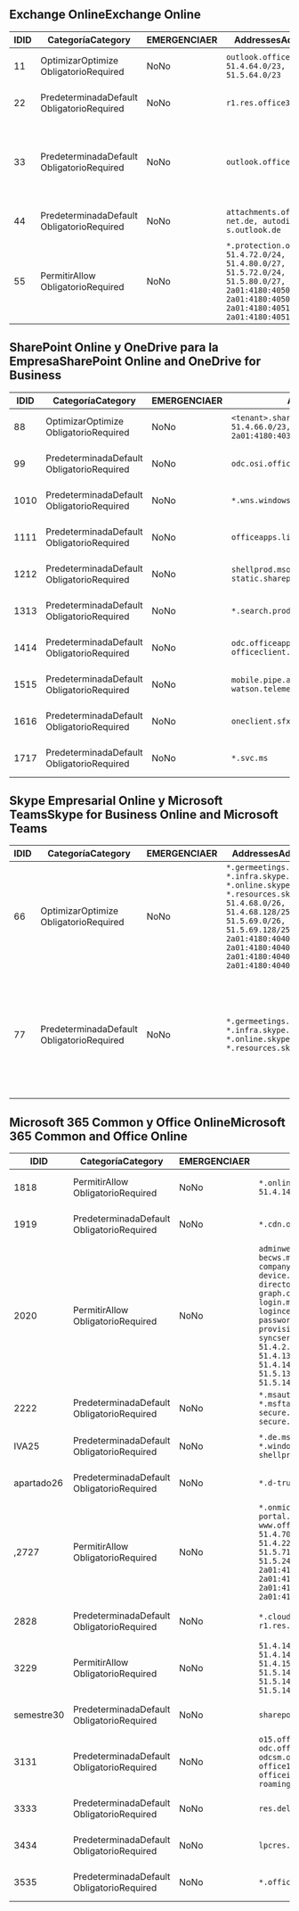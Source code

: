 <!--THIS FILE IS AUTOMATICALLY GENERATED. MANUAL CHANGES WILL BE OVERWRITTEN.-->
<!--Please contact the Office 365 Endpoints team with any questions.-->
<!--Germany endpoints version 2020070800-->
<!--File generated 2020-10-07 14:02:18.8463-->

## <a name="exchange-online"></a><span data-ttu-id="8af9c-101">Exchange Online</span><span class="sxs-lookup"><span data-stu-id="8af9c-101">Exchange Online</span></span>

<span data-ttu-id="8af9c-102">ID</span><span class="sxs-lookup"><span data-stu-id="8af9c-102">ID</span></span> | <span data-ttu-id="8af9c-103">Categoría</span><span class="sxs-lookup"><span data-stu-id="8af9c-103">Category</span></span> | <span data-ttu-id="8af9c-104">EMERGENCIA</span><span class="sxs-lookup"><span data-stu-id="8af9c-104">ER</span></span> | <span data-ttu-id="8af9c-105">Addresses</span><span class="sxs-lookup"><span data-stu-id="8af9c-105">Addresses</span></span> | <span data-ttu-id="8af9c-106">Puertos</span><span class="sxs-lookup"><span data-stu-id="8af9c-106">Ports</span></span>
-- | -------------------- | -- | ----------------------------------------------------------------------------------------------------------------------------------------------------------------------------------------- | -------------------------------
<span data-ttu-id="8af9c-107">1</span><span class="sxs-lookup"><span data-stu-id="8af9c-107">1</span></span> | <span data-ttu-id="8af9c-108">Optimizar</span><span class="sxs-lookup"><span data-stu-id="8af9c-108">Optimize</span></span><BR><span data-ttu-id="8af9c-109">Obligatorio</span><span class="sxs-lookup"><span data-stu-id="8af9c-109">Required</span></span> | <span data-ttu-id="8af9c-110">No</span><span class="sxs-lookup"><span data-stu-id="8af9c-110">No</span></span> | `outlook.office.de`<BR>`51.4.64.0/23, 51.5.64.0/23` | <span data-ttu-id="8af9c-111">**TCP:** 443, 80</span><span class="sxs-lookup"><span data-stu-id="8af9c-111">**TCP:** 443, 80</span></span>
<span data-ttu-id="8af9c-112">2</span><span class="sxs-lookup"><span data-stu-id="8af9c-112">2</span></span> | <span data-ttu-id="8af9c-113">Predeterminada</span><span class="sxs-lookup"><span data-stu-id="8af9c-113">Default</span></span><BR><span data-ttu-id="8af9c-114">Obligatorio</span><span class="sxs-lookup"><span data-stu-id="8af9c-114">Required</span></span> | <span data-ttu-id="8af9c-115">No</span><span class="sxs-lookup"><span data-stu-id="8af9c-115">No</span></span> | `r1.res.office365.com` | <span data-ttu-id="8af9c-116">**TCP:** 443, 80</span><span class="sxs-lookup"><span data-stu-id="8af9c-116">**TCP:** 443, 80</span></span>
<span data-ttu-id="8af9c-117">3</span><span class="sxs-lookup"><span data-stu-id="8af9c-117">3</span></span> | <span data-ttu-id="8af9c-118">Predeterminada</span><span class="sxs-lookup"><span data-stu-id="8af9c-118">Default</span></span><BR><span data-ttu-id="8af9c-119">Obligatorio</span><span class="sxs-lookup"><span data-stu-id="8af9c-119">Required</span></span> | <span data-ttu-id="8af9c-120">No</span><span class="sxs-lookup"><span data-stu-id="8af9c-120">No</span></span> | `outlook.office.de` | <span data-ttu-id="8af9c-121">**TCP:** 143, 25, 587, 993, 995</span><span class="sxs-lookup"><span data-stu-id="8af9c-121">**TCP:** 143, 25, 587, 993, 995</span></span>
<span data-ttu-id="8af9c-122">4</span><span class="sxs-lookup"><span data-stu-id="8af9c-122">4</span></span> | <span data-ttu-id="8af9c-123">Predeterminada</span><span class="sxs-lookup"><span data-stu-id="8af9c-123">Default</span></span><BR><span data-ttu-id="8af9c-124">Obligatorio</span><span class="sxs-lookup"><span data-stu-id="8af9c-124">Required</span></span> | <span data-ttu-id="8af9c-125">No</span><span class="sxs-lookup"><span data-stu-id="8af9c-125">No</span></span> | `attachments.office365-net.de, autodiscover-s.outlook.de` | <span data-ttu-id="8af9c-126">**TCP:** 443, 80</span><span class="sxs-lookup"><span data-stu-id="8af9c-126">**TCP:** 443, 80</span></span>
<span data-ttu-id="8af9c-127">5</span><span class="sxs-lookup"><span data-stu-id="8af9c-127">5</span></span> | <span data-ttu-id="8af9c-128">Permitir</span><span class="sxs-lookup"><span data-stu-id="8af9c-128">Allow</span></span><BR><span data-ttu-id="8af9c-129">Obligatorio</span><span class="sxs-lookup"><span data-stu-id="8af9c-129">Required</span></span> | <span data-ttu-id="8af9c-130">No</span><span class="sxs-lookup"><span data-stu-id="8af9c-130">No</span></span> | `*.protection.outlook.de`<BR>`51.4.72.0/24, 51.4.80.0/27, 51.5.72.0/24, 51.5.80.0/27, 2a01:4180:4050:400::/64, 2a01:4180:4050:800::/64, 2a01:4180:4051:400::/64, 2a01:4180:4051:800::/64` | <span data-ttu-id="8af9c-131">**TCP:** 25, 443</span><span class="sxs-lookup"><span data-stu-id="8af9c-131">**TCP:** 25, 443</span></span>

## <a name="sharepoint-online-and-onedrive-for-business"></a><span data-ttu-id="8af9c-132">SharePoint Online y OneDrive para la Empresa</span><span class="sxs-lookup"><span data-stu-id="8af9c-132">SharePoint Online and OneDrive for Business</span></span>

<span data-ttu-id="8af9c-133">ID</span><span class="sxs-lookup"><span data-stu-id="8af9c-133">ID</span></span> | <span data-ttu-id="8af9c-134">Categoría</span><span class="sxs-lookup"><span data-stu-id="8af9c-134">Category</span></span> | <span data-ttu-id="8af9c-135">EMERGENCIA</span><span class="sxs-lookup"><span data-stu-id="8af9c-135">ER</span></span> | <span data-ttu-id="8af9c-136">Addresses</span><span class="sxs-lookup"><span data-stu-id="8af9c-136">Addresses</span></span> | <span data-ttu-id="8af9c-137">Puertos</span><span class="sxs-lookup"><span data-stu-id="8af9c-137">Ports</span></span>
-- | -------------------- | -- | ------------------------------------------------------------------------------ | ----------------
<span data-ttu-id="8af9c-138">8</span><span class="sxs-lookup"><span data-stu-id="8af9c-138">8</span></span> | <span data-ttu-id="8af9c-139">Optimizar</span><span class="sxs-lookup"><span data-stu-id="8af9c-139">Optimize</span></span><BR><span data-ttu-id="8af9c-140">Obligatorio</span><span class="sxs-lookup"><span data-stu-id="8af9c-140">Required</span></span> | <span data-ttu-id="8af9c-141">No</span><span class="sxs-lookup"><span data-stu-id="8af9c-141">No</span></span> | `<tenant>.sharepoint.de`<BR>`51.4.66.0/23, 51.5.66.0/23, 2a01:4180:4030::/44` | <span data-ttu-id="8af9c-142">**TCP:** 443, 80</span><span class="sxs-lookup"><span data-stu-id="8af9c-142">**TCP:** 443, 80</span></span>
<span data-ttu-id="8af9c-143">9</span><span class="sxs-lookup"><span data-stu-id="8af9c-143">9</span></span> | <span data-ttu-id="8af9c-144">Predeterminada</span><span class="sxs-lookup"><span data-stu-id="8af9c-144">Default</span></span><BR><span data-ttu-id="8af9c-145">Obligatorio</span><span class="sxs-lookup"><span data-stu-id="8af9c-145">Required</span></span> | <span data-ttu-id="8af9c-146">No</span><span class="sxs-lookup"><span data-stu-id="8af9c-146">No</span></span> | `odc.osi.office.de` | <span data-ttu-id="8af9c-147">**TCP:** 443, 80</span><span class="sxs-lookup"><span data-stu-id="8af9c-147">**TCP:** 443, 80</span></span>
<span data-ttu-id="8af9c-148">10</span><span class="sxs-lookup"><span data-stu-id="8af9c-148">10</span></span> | <span data-ttu-id="8af9c-149">Predeterminada</span><span class="sxs-lookup"><span data-stu-id="8af9c-149">Default</span></span><BR><span data-ttu-id="8af9c-150">Obligatorio</span><span class="sxs-lookup"><span data-stu-id="8af9c-150">Required</span></span> | <span data-ttu-id="8af9c-151">No</span><span class="sxs-lookup"><span data-stu-id="8af9c-151">No</span></span> | `*.wns.windows.com` | <span data-ttu-id="8af9c-152">**TCP:** 443, 80</span><span class="sxs-lookup"><span data-stu-id="8af9c-152">**TCP:** 443, 80</span></span>
<span data-ttu-id="8af9c-153">11</span><span class="sxs-lookup"><span data-stu-id="8af9c-153">11</span></span> | <span data-ttu-id="8af9c-154">Predeterminada</span><span class="sxs-lookup"><span data-stu-id="8af9c-154">Default</span></span><BR><span data-ttu-id="8af9c-155">Obligatorio</span><span class="sxs-lookup"><span data-stu-id="8af9c-155">Required</span></span> | <span data-ttu-id="8af9c-156">No</span><span class="sxs-lookup"><span data-stu-id="8af9c-156">No</span></span> | `officeapps.live.com` | <span data-ttu-id="8af9c-157">**TCP:** 443, 80</span><span class="sxs-lookup"><span data-stu-id="8af9c-157">**TCP:** 443, 80</span></span>
<span data-ttu-id="8af9c-158">12</span><span class="sxs-lookup"><span data-stu-id="8af9c-158">12</span></span> | <span data-ttu-id="8af9c-159">Predeterminada</span><span class="sxs-lookup"><span data-stu-id="8af9c-159">Default</span></span><BR><span data-ttu-id="8af9c-160">Obligatorio</span><span class="sxs-lookup"><span data-stu-id="8af9c-160">Required</span></span> | <span data-ttu-id="8af9c-161">No</span><span class="sxs-lookup"><span data-stu-id="8af9c-161">No</span></span> | `shellprod.msocdn.de, spoprod-a.akamaihd.net, static.sharepointonline.com` | <span data-ttu-id="8af9c-162">**TCP:** 443, 80</span><span class="sxs-lookup"><span data-stu-id="8af9c-162">**TCP:** 443, 80</span></span>
<span data-ttu-id="8af9c-163">13</span><span class="sxs-lookup"><span data-stu-id="8af9c-163">13</span></span> | <span data-ttu-id="8af9c-164">Predeterminada</span><span class="sxs-lookup"><span data-stu-id="8af9c-164">Default</span></span><BR><span data-ttu-id="8af9c-165">Obligatorio</span><span class="sxs-lookup"><span data-stu-id="8af9c-165">Required</span></span> | <span data-ttu-id="8af9c-166">No</span><span class="sxs-lookup"><span data-stu-id="8af9c-166">No</span></span> | `*.search.production.de.azuretrafficmanager.de` | <span data-ttu-id="8af9c-167">**TCP:** 443</span><span class="sxs-lookup"><span data-stu-id="8af9c-167">**TCP:** 443</span></span>
<span data-ttu-id="8af9c-168">14</span><span class="sxs-lookup"><span data-stu-id="8af9c-168">14</span></span> | <span data-ttu-id="8af9c-169">Predeterminada</span><span class="sxs-lookup"><span data-stu-id="8af9c-169">Default</span></span><BR><span data-ttu-id="8af9c-170">Obligatorio</span><span class="sxs-lookup"><span data-stu-id="8af9c-170">Required</span></span> | <span data-ttu-id="8af9c-171">No</span><span class="sxs-lookup"><span data-stu-id="8af9c-171">No</span></span> | `odc.officeapps.live.com, officeclient.microsoft.com` | <span data-ttu-id="8af9c-172">**TCP:** 443, 80</span><span class="sxs-lookup"><span data-stu-id="8af9c-172">**TCP:** 443, 80</span></span>
<span data-ttu-id="8af9c-173">15</span><span class="sxs-lookup"><span data-stu-id="8af9c-173">15</span></span> | <span data-ttu-id="8af9c-174">Predeterminada</span><span class="sxs-lookup"><span data-stu-id="8af9c-174">Default</span></span><BR><span data-ttu-id="8af9c-175">Obligatorio</span><span class="sxs-lookup"><span data-stu-id="8af9c-175">Required</span></span> | <span data-ttu-id="8af9c-176">No</span><span class="sxs-lookup"><span data-stu-id="8af9c-176">No</span></span> | `mobile.pipe.aria.microsoft.com, ssw.live.com, watson.telemetry.microsoft.com` | <span data-ttu-id="8af9c-177">**TCP:** 443, 80</span><span class="sxs-lookup"><span data-stu-id="8af9c-177">**TCP:** 443, 80</span></span>
<span data-ttu-id="8af9c-178">16</span><span class="sxs-lookup"><span data-stu-id="8af9c-178">16</span></span> | <span data-ttu-id="8af9c-179">Predeterminada</span><span class="sxs-lookup"><span data-stu-id="8af9c-179">Default</span></span><BR><span data-ttu-id="8af9c-180">Obligatorio</span><span class="sxs-lookup"><span data-stu-id="8af9c-180">Required</span></span> | <span data-ttu-id="8af9c-181">No</span><span class="sxs-lookup"><span data-stu-id="8af9c-181">No</span></span> | `oneclient.sfx.ms` | <span data-ttu-id="8af9c-182">**TCP:** 443, 80</span><span class="sxs-lookup"><span data-stu-id="8af9c-182">**TCP:** 443, 80</span></span>
<span data-ttu-id="8af9c-183">17</span><span class="sxs-lookup"><span data-stu-id="8af9c-183">17</span></span> | <span data-ttu-id="8af9c-184">Predeterminada</span><span class="sxs-lookup"><span data-stu-id="8af9c-184">Default</span></span><BR><span data-ttu-id="8af9c-185">Obligatorio</span><span class="sxs-lookup"><span data-stu-id="8af9c-185">Required</span></span> | <span data-ttu-id="8af9c-186">No</span><span class="sxs-lookup"><span data-stu-id="8af9c-186">No</span></span> | `*.svc.ms` | <span data-ttu-id="8af9c-187">**TCP:** 443, 80</span><span class="sxs-lookup"><span data-stu-id="8af9c-187">**TCP:** 443, 80</span></span>

## <a name="skype-for-business-online-and-microsoft-teams"></a><span data-ttu-id="8af9c-188">Skype Empresarial Online y Microsoft Teams</span><span class="sxs-lookup"><span data-stu-id="8af9c-188">Skype for Business Online and Microsoft Teams</span></span>

<span data-ttu-id="8af9c-189">ID</span><span class="sxs-lookup"><span data-stu-id="8af9c-189">ID</span></span> | <span data-ttu-id="8af9c-190">Categoría</span><span class="sxs-lookup"><span data-stu-id="8af9c-190">Category</span></span> | <span data-ttu-id="8af9c-191">EMERGENCIA</span><span class="sxs-lookup"><span data-stu-id="8af9c-191">ER</span></span> | <span data-ttu-id="8af9c-192">Addresses</span><span class="sxs-lookup"><span data-stu-id="8af9c-192">Addresses</span></span> | <span data-ttu-id="8af9c-193">Puertos</span><span class="sxs-lookup"><span data-stu-id="8af9c-193">Ports</span></span>
-- | -------------------- | -- | ----------------------------------------------------------------------------------------------------------------------------------------------------------------------------------------------------------------------------------------------- | --------------------------------------------------
<span data-ttu-id="8af9c-194">6</span><span class="sxs-lookup"><span data-stu-id="8af9c-194">6</span></span> | <span data-ttu-id="8af9c-195">Optimizar</span><span class="sxs-lookup"><span data-stu-id="8af9c-195">Optimize</span></span><BR><span data-ttu-id="8af9c-196">Obligatorio</span><span class="sxs-lookup"><span data-stu-id="8af9c-196">Required</span></span> | <span data-ttu-id="8af9c-197">No</span><span class="sxs-lookup"><span data-stu-id="8af9c-197">No</span></span> | `*.germeetings.skype.de, *.infra.skype.de, *.online.skype.de, *.resources.skype.de`<BR>`51.4.68.0/26, 51.4.68.128/25, 51.5.69.0/26, 51.5.69.128/25, 2a01:4180:4040:1::/64, 2a01:4180:4040:2::/64, 2a01:4180:4040:7::/64, 2a01:4180:4040:8::/64` | <span data-ttu-id="8af9c-198">**TCP:** 443, 80</span><span class="sxs-lookup"><span data-stu-id="8af9c-198">**TCP:** 443, 80</span></span><BR><span data-ttu-id="8af9c-199">**UDP:** 3478</span><span class="sxs-lookup"><span data-stu-id="8af9c-199">**UDP:** 3478</span></span>
<span data-ttu-id="8af9c-200">7</span><span class="sxs-lookup"><span data-stu-id="8af9c-200">7</span></span> | <span data-ttu-id="8af9c-201">Predeterminada</span><span class="sxs-lookup"><span data-stu-id="8af9c-201">Default</span></span><BR><span data-ttu-id="8af9c-202">Obligatorio</span><span class="sxs-lookup"><span data-stu-id="8af9c-202">Required</span></span> | <span data-ttu-id="8af9c-203">No</span><span class="sxs-lookup"><span data-stu-id="8af9c-203">No</span></span> | `*.germeetings.skype.de, *.infra.skype.de, *.online.skype.de, *.resources.skype.de` | <span data-ttu-id="8af9c-204">**TCP:** 5061, 50000-59999</span><span class="sxs-lookup"><span data-stu-id="8af9c-204">**TCP:** 5061, 50000-59999</span></span><BR><span data-ttu-id="8af9c-205">**UDP:** 50000-59999</span><span class="sxs-lookup"><span data-stu-id="8af9c-205">**UDP:** 50000-59999</span></span>

## <a name="microsoft-365-common-and-office-online"></a><span data-ttu-id="8af9c-206">Microsoft 365 Common y Office Online</span><span class="sxs-lookup"><span data-stu-id="8af9c-206">Microsoft 365 Common and Office Online</span></span>

<span data-ttu-id="8af9c-207">ID</span><span class="sxs-lookup"><span data-stu-id="8af9c-207">ID</span></span> | <span data-ttu-id="8af9c-208">Categoría</span><span class="sxs-lookup"><span data-stu-id="8af9c-208">Category</span></span> | <span data-ttu-id="8af9c-209">EMERGENCIA</span><span class="sxs-lookup"><span data-stu-id="8af9c-209">ER</span></span> | <span data-ttu-id="8af9c-210">Addresses</span><span class="sxs-lookup"><span data-stu-id="8af9c-210">Addresses</span></span> | <span data-ttu-id="8af9c-211">Puertos</span><span class="sxs-lookup"><span data-stu-id="8af9c-211">Ports</span></span>
-- | ------------------- | -- | -------------------------------------------------------------------------------------------------------------------------------------------------------------------------------------------------------------------------------------------------------------------------------------------------------------------------------------------------------------------------------------------------------------------------------------------------------------------------------------------------------------------------------------------------------------------------------------------------------------------------- | ----------------
<span data-ttu-id="8af9c-212">18</span><span class="sxs-lookup"><span data-stu-id="8af9c-212">18</span></span> | <span data-ttu-id="8af9c-213">Permitir</span><span class="sxs-lookup"><span data-stu-id="8af9c-213">Allow</span></span><BR><span data-ttu-id="8af9c-214">Obligatorio</span><span class="sxs-lookup"><span data-stu-id="8af9c-214">Required</span></span> | <span data-ttu-id="8af9c-215">No</span><span class="sxs-lookup"><span data-stu-id="8af9c-215">No</span></span> | `*.online.office.de`<BR>`51.4.144.200/32, 51.5.149.3/32, 51.18.16.0/23` | <span data-ttu-id="8af9c-216">**TCP:** 443</span><span class="sxs-lookup"><span data-stu-id="8af9c-216">**TCP:** 443</span></span>
<span data-ttu-id="8af9c-217">19</span><span class="sxs-lookup"><span data-stu-id="8af9c-217">19</span></span> | <span data-ttu-id="8af9c-218">Predeterminada</span><span class="sxs-lookup"><span data-stu-id="8af9c-218">Default</span></span><BR><span data-ttu-id="8af9c-219">Obligatorio</span><span class="sxs-lookup"><span data-stu-id="8af9c-219">Required</span></span> | <span data-ttu-id="8af9c-220">No</span><span class="sxs-lookup"><span data-stu-id="8af9c-220">No</span></span> | `*.cdn.office.net` | <span data-ttu-id="8af9c-221">**TCP:** 443</span><span class="sxs-lookup"><span data-stu-id="8af9c-221">**TCP:** 443</span></span>
<span data-ttu-id="8af9c-222">20</span><span class="sxs-lookup"><span data-stu-id="8af9c-222">20</span></span> | <span data-ttu-id="8af9c-223">Permitir</span><span class="sxs-lookup"><span data-stu-id="8af9c-223">Allow</span></span><BR><span data-ttu-id="8af9c-224">Obligatorio</span><span class="sxs-lookup"><span data-stu-id="8af9c-224">Required</span></span> | <span data-ttu-id="8af9c-225">No</span><span class="sxs-lookup"><span data-stu-id="8af9c-225">No</span></span> | `adminwebservice.microsoftonline.de, becws.microsoftonline.de, companymanager.microsoftonline.de, device.login.microsoftonline.de, directoryprovisioning.cloudapi.de, graph.cloudapi.de, graph.microsoft.de, login.microsoftonline.de, logincert.microsoftonline.de, pas.cloudapi.de, passwordreset.activedirectory.microsoftazure.de, provisioningapi.microsoftonline.de, syncservice.microsoftonline.de`<BR>`51.4.2.10/32, 51.4.71.61/32, 51.4.136.38/31, 51.4.136.40/31, 51.4.136.42/32, 51.4.146.38/32, 51.4.146.206/32, 51.5.16.7/32, 51.5.71.22/32, 51.5.136.32/30, 51.5.136.36/32, 51.5.145.29/32, 51.5.145.122/32` | <span data-ttu-id="8af9c-226">**TCP:** 443, 80</span><span class="sxs-lookup"><span data-stu-id="8af9c-226">**TCP:** 443, 80</span></span>
<span data-ttu-id="8af9c-227">22</span><span class="sxs-lookup"><span data-stu-id="8af9c-227">22</span></span> | <span data-ttu-id="8af9c-228">Predeterminada</span><span class="sxs-lookup"><span data-stu-id="8af9c-228">Default</span></span><BR><span data-ttu-id="8af9c-229">Obligatorio</span><span class="sxs-lookup"><span data-stu-id="8af9c-229">Required</span></span> | <span data-ttu-id="8af9c-230">No</span><span class="sxs-lookup"><span data-stu-id="8af9c-230">No</span></span> | `*.msauth.net, *.msauthimages.de, *.msftauth.net, *.msftauthimages.de, secure.aadcdn.microsoftonline-p.com, secure.aadcdn.microsoftonline-p.de` | <span data-ttu-id="8af9c-231">**TCP:** 443, 80</span><span class="sxs-lookup"><span data-stu-id="8af9c-231">**TCP:** 443, 80</span></span>
<span data-ttu-id="8af9c-232">IVA</span><span class="sxs-lookup"><span data-stu-id="8af9c-232">25</span></span> | <span data-ttu-id="8af9c-233">Predeterminada</span><span class="sxs-lookup"><span data-stu-id="8af9c-233">Default</span></span><BR><span data-ttu-id="8af9c-234">Obligatorio</span><span class="sxs-lookup"><span data-stu-id="8af9c-234">Required</span></span> | <span data-ttu-id="8af9c-235">No</span><span class="sxs-lookup"><span data-stu-id="8af9c-235">No</span></span> | `*.de.msods.nsatc.net, *.office.de.akadns.net, *.windows.de.nsatc.net, officehome.msocdn.de, shellprod.msocdn.com` | <span data-ttu-id="8af9c-236">**TCP:** 443, 80</span><span class="sxs-lookup"><span data-stu-id="8af9c-236">**TCP:** 443, 80</span></span>
<span data-ttu-id="8af9c-237">apartado</span><span class="sxs-lookup"><span data-stu-id="8af9c-237">26</span></span> | <span data-ttu-id="8af9c-238">Predeterminada</span><span class="sxs-lookup"><span data-stu-id="8af9c-238">Default</span></span><BR><span data-ttu-id="8af9c-239">Obligatorio</span><span class="sxs-lookup"><span data-stu-id="8af9c-239">Required</span></span> | <span data-ttu-id="8af9c-240">No</span><span class="sxs-lookup"><span data-stu-id="8af9c-240">No</span></span> | `*.d-trust.net` | <span data-ttu-id="8af9c-241">**TCP:** 443, 80</span><span class="sxs-lookup"><span data-stu-id="8af9c-241">**TCP:** 443, 80</span></span>
<span data-ttu-id="8af9c-242">,27</span><span class="sxs-lookup"><span data-stu-id="8af9c-242">27</span></span> | <span data-ttu-id="8af9c-243">Permitir</span><span class="sxs-lookup"><span data-stu-id="8af9c-243">Allow</span></span><BR><span data-ttu-id="8af9c-244">Obligatorio</span><span class="sxs-lookup"><span data-stu-id="8af9c-244">Required</span></span> | <span data-ttu-id="8af9c-245">No</span><span class="sxs-lookup"><span data-stu-id="8af9c-245">No</span></span> | `*.onmicrosoft.de, *.osi.office.de, office.de, portal.office.de, webshell.suite.office.de, www.office.de`<BR>`51.4.70.0/24, 51.4.71.0/24, 51.4.226.115/32, 51.4.227.178/32, 51.4.230.178/32, 51.5.70.0/24, 51.5.71.0/24, 51.5.147.48/32, 51.5.242.163/32, 51.5.245.67/32, 2a01:4180:2001::2/128, 2a01:4180:2001::92/128, 2a01:4180:2001::234/128, 2a01:4180:2001::3b8/128, 2a01:4180:2401::5/128, 2a01:4180:2401::11f/128, 2a01:4180:2401::33b/128, 2a01:4180:2401::55b/128` | <span data-ttu-id="8af9c-246">**TCP:** 443, 80</span><span class="sxs-lookup"><span data-stu-id="8af9c-246">**TCP:** 443, 80</span></span>
<span data-ttu-id="8af9c-247">28</span><span class="sxs-lookup"><span data-stu-id="8af9c-247">28</span></span> | <span data-ttu-id="8af9c-248">Predeterminada</span><span class="sxs-lookup"><span data-stu-id="8af9c-248">Default</span></span><BR><span data-ttu-id="8af9c-249">Obligatorio</span><span class="sxs-lookup"><span data-stu-id="8af9c-249">Required</span></span> | <span data-ttu-id="8af9c-250">No</span><span class="sxs-lookup"><span data-stu-id="8af9c-250">No</span></span> | `*.cloudfront.net, prod.msocdn.de, r1.res.office365.com, shellprod.msocdn.de` | <span data-ttu-id="8af9c-251">**TCP:** 443, 80</span><span class="sxs-lookup"><span data-stu-id="8af9c-251">**TCP:** 443, 80</span></span>
<span data-ttu-id="8af9c-252">32</span><span class="sxs-lookup"><span data-stu-id="8af9c-252">29</span></span> | <span data-ttu-id="8af9c-253">Permitir</span><span class="sxs-lookup"><span data-stu-id="8af9c-253">Allow</span></span><BR><span data-ttu-id="8af9c-254">Obligatorio</span><span class="sxs-lookup"><span data-stu-id="8af9c-254">Required</span></span> | <span data-ttu-id="8af9c-255">No</span><span class="sxs-lookup"><span data-stu-id="8af9c-255">No</span></span> | `51.4.144.41/32, 51.4.144.174/32, 51.4.145.38/32, 51.4.147.81/32, 51.4.147.233/32, 51.4.148.12/32, 51.4.150.145/32, 51.5.147.242/32, 51.5.149.100/32, 51.5.149.119/32, 51.5.149.123/32, 51.5.149.180/32, 51.5.149.186/32, 51.18.0.0/21` | <span data-ttu-id="8af9c-256">**TCP:** 443, 80</span><span class="sxs-lookup"><span data-stu-id="8af9c-256">**TCP:** 443, 80</span></span>
<span data-ttu-id="8af9c-257">semestre</span><span class="sxs-lookup"><span data-stu-id="8af9c-257">30</span></span> | <span data-ttu-id="8af9c-258">Predeterminada</span><span class="sxs-lookup"><span data-stu-id="8af9c-258">Default</span></span><BR><span data-ttu-id="8af9c-259">Obligatorio</span><span class="sxs-lookup"><span data-stu-id="8af9c-259">Required</span></span> | <span data-ttu-id="8af9c-260">No</span><span class="sxs-lookup"><span data-stu-id="8af9c-260">No</span></span> | `sharepoint.de` | <span data-ttu-id="8af9c-261">**TCP:** 443, 80</span><span class="sxs-lookup"><span data-stu-id="8af9c-261">**TCP:** 443, 80</span></span>
<span data-ttu-id="8af9c-262">31</span><span class="sxs-lookup"><span data-stu-id="8af9c-262">31</span></span> | <span data-ttu-id="8af9c-263">Predeterminada</span><span class="sxs-lookup"><span data-stu-id="8af9c-263">Default</span></span><BR><span data-ttu-id="8af9c-264">Obligatorio</span><span class="sxs-lookup"><span data-stu-id="8af9c-264">Required</span></span> | <span data-ttu-id="8af9c-265">No</span><span class="sxs-lookup"><span data-stu-id="8af9c-265">No</span></span> | `o15.officeredir.microsoft.com, odc.officeapps.live.com, odcsm.officeapps.live.com, office.microsoft.com, office15client.microsoft.com, officeimg.vo.msecnd.net, roaming.officeapps.live.com` | <span data-ttu-id="8af9c-266">**TCP:** 443, 80</span><span class="sxs-lookup"><span data-stu-id="8af9c-266">**TCP:** 443, 80</span></span>
<span data-ttu-id="8af9c-267">33</span><span class="sxs-lookup"><span data-stu-id="8af9c-267">33</span></span> | <span data-ttu-id="8af9c-268">Predeterminada</span><span class="sxs-lookup"><span data-stu-id="8af9c-268">Default</span></span><BR><span data-ttu-id="8af9c-269">Obligatorio</span><span class="sxs-lookup"><span data-stu-id="8af9c-269">Required</span></span> | <span data-ttu-id="8af9c-270">No</span><span class="sxs-lookup"><span data-stu-id="8af9c-270">No</span></span> | `res.delve.office.com` | <span data-ttu-id="8af9c-271">**TCP:** 443</span><span class="sxs-lookup"><span data-stu-id="8af9c-271">**TCP:** 443</span></span>
<span data-ttu-id="8af9c-272">34</span><span class="sxs-lookup"><span data-stu-id="8af9c-272">34</span></span> | <span data-ttu-id="8af9c-273">Predeterminada</span><span class="sxs-lookup"><span data-stu-id="8af9c-273">Default</span></span><BR><span data-ttu-id="8af9c-274">Obligatorio</span><span class="sxs-lookup"><span data-stu-id="8af9c-274">Required</span></span> | <span data-ttu-id="8af9c-275">No</span><span class="sxs-lookup"><span data-stu-id="8af9c-275">No</span></span> | `lpcres.delve.office.com` | <span data-ttu-id="8af9c-276">**TCP:** 443</span><span class="sxs-lookup"><span data-stu-id="8af9c-276">**TCP:** 443</span></span>
<span data-ttu-id="8af9c-277">35</span><span class="sxs-lookup"><span data-stu-id="8af9c-277">35</span></span> | <span data-ttu-id="8af9c-278">Predeterminada</span><span class="sxs-lookup"><span data-stu-id="8af9c-278">Default</span></span><BR><span data-ttu-id="8af9c-279">Obligatorio</span><span class="sxs-lookup"><span data-stu-id="8af9c-279">Required</span></span> | <span data-ttu-id="8af9c-280">No</span><span class="sxs-lookup"><span data-stu-id="8af9c-280">No</span></span> | `*.office.de` | <span data-ttu-id="8af9c-281">**TCP:** 443, 80</span><span class="sxs-lookup"><span data-stu-id="8af9c-281">**TCP:** 443, 80</span></span>
